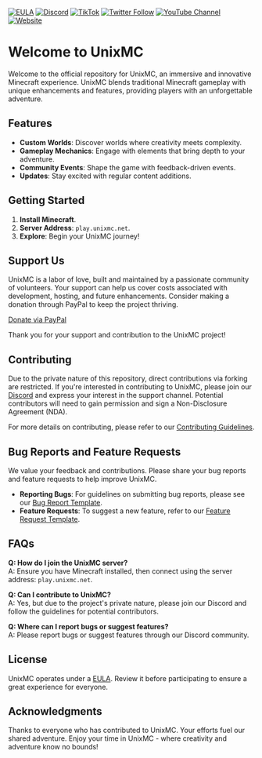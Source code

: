 [![EULA](https://img.shields.io/badge/EULA-Read%20Here-blue.svg)](https://github.com/UnixMC-Project/.github/blob/main/EULA.md)
[![Discord](https://img.shields.io/discord/1057831496926376018.svg?label=&logo=discord&logoColor=ffffff&color=7389D8&labelColor=6A7EC2)](https://discord.gg/unixmc)
[![TikTok](https://img.shields.io/badge/TikTok-%40unixmc-red.svg?logo=tiktok)](https://www.tiktok.com/@unixmc)
[![Twitter Follow](https://img.shields.io/twitter/follow/UnixMCLabs?style=social)](https://twitter.com/UnixMCLabs)
[![YouTube Channel](https://img.shields.io/badge/YouTube-Subscribe-red.svg?logo=YouTube)](https://www.youtube.com/@UnixMCLabs)
[![Website](https://img.shields.io/badge/Website-unixmc.net-blue.svg)](https://www.unixmc.net)

# Welcome to UnixMC

Welcome to the official repository for UnixMC, an immersive and innovative Minecraft experience. UnixMC blends traditional Minecraft gameplay with unique enhancements and features, providing players with an unforgettable adventure.

## Features

- **Custom Worlds**: Discover worlds where creativity meets complexity.
- **Gameplay Mechanics**: Engage with elements that bring depth to your adventure.
- **Community Events**: Shape the game with feedback-driven events.
- **Updates**: Stay excited with regular content additions.

## Getting Started

1. **Install Minecraft**.
2. **Server Address**: `play.unixmc.net`.
3. **Explore**: Begin your UnixMC journey!

## Support Us

UnixMC is a labor of love, built and maintained by a passionate community of volunteers. Your support can help us cover costs associated with development, hosting, and future enhancements. Consider making a donation through PayPal to keep the project thriving.

[Donate via PayPal](https://paypal.me/talesu)

Thank you for your support and contribution to the UnixMC project!

## Contributing

Due to the private nature of this repository, direct contributions via forking are restricted. If you're interested in contributing to UnixMC, please join our [Discord](https://discord.gg/unixmc) and express your interest in the support channel. Potential contributors will need to gain permission and sign a Non-Disclosure Agreement (NDA).

For more details on contributing, please refer to our [Contributing Guidelines](CONTRIBUTING.md).

## Bug Reports and Feature Requests

We value your feedback and contributions. Please share your bug reports and feature requests to help improve UnixMC.

- **Reporting Bugs**: For guidelines on submitting bug reports, please see our [Bug Report Template](BUG_REPORT_TEMPLATE.md).
- **Feature Requests**: To suggest a new feature, refer to our [Feature Request Template](FEATURE_REQUEST_TEMPLATE.md).

## FAQs

**Q: How do I join the UnixMC server?**  
A: Ensure you have Minecraft installed, then connect using the server address: `play.unixmc.net`.

**Q: Can I contribute to UnixMC?**  
A: Yes, but due to the project's private nature, please join our Discord and follow the guidelines for potential contributors.

**Q: Where can I report bugs or suggest features?**  
A: Please report bugs or suggest features through our Discord community.

## License

UnixMC operates under a [EULA](https://github.com/UnixMC-Project/.github/blob/main/EULA.md). Review it before participating to ensure a great experience for everyone.

## Acknowledgments

Thanks to everyone who has contributed to UnixMC. Your efforts fuel our shared adventure. Enjoy your time in UnixMC - where creativity and adventure know no bounds!

